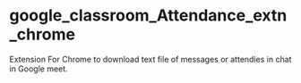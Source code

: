 # google_classroom_Attendance_extn_chrome
Extension For Chrome to download text file of messages or attendies in chat in Google meet.
